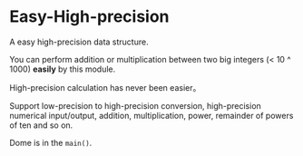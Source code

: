 # Easy-High-precision
A easy high-precision data structure.

You can perform addition or multiplication between two big integers (< 10 ^ 1000) **easily** by this module.

High-precision calculation has never been easier。

Support low-precision to high-precision conversion, high-precision numerical input/output, addition, multiplication, power, remainder of powers of ten and so on. 

Dome is in the `main()`.
